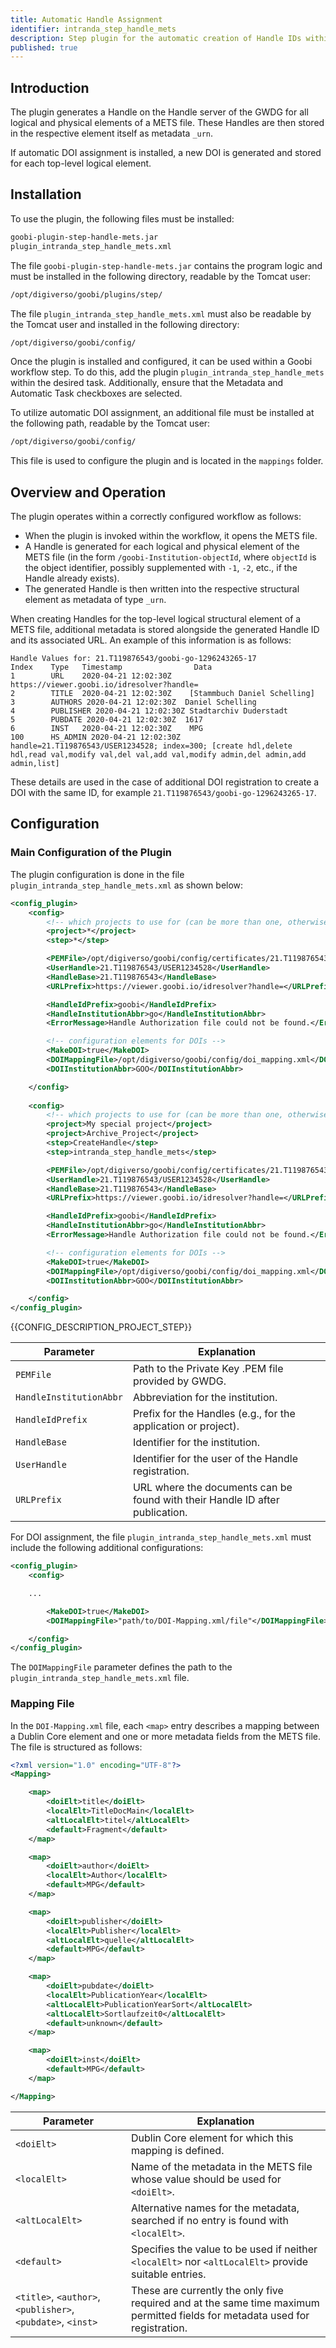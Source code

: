 ```yaml
---
title: Automatic Handle Assignment
identifier: intranda_step_handle_mets
description: Step plugin for the automatic creation of Handle IDs within METS files
published: true
---
```


## Introduction
The plugin generates a Handle on the Handle server of the GWDG for all logical and physical elements of a METS file. These Handles are then stored in the respective element itself as metadata `_urn`.

If automatic DOI assignment is installed, a new DOI is generated and stored for each top-level logical element.

## Installation
To use the plugin, the following files must be installed:

```bash
goobi-plugin-step-handle-mets.jar
plugin_intranda_step_handle_mets.xml
```

The file `goobi-plugin-step-handle-mets.jar` contains the program logic and must be installed in the following directory, readable by the Tomcat user:

```bash
/opt/digiverso/goobi/plugins/step/
```

The file `plugin_intranda_step_handle_mets.xml` must also be readable by the Tomcat user and installed in the following directory:

```bash
/opt/digiverso/goobi/config/
```

Once the plugin is installed and configured, it can be used within a Goobi workflow step. To do this, add the plugin `plugin_intranda_step_handle_mets` within the desired task. Additionally, ensure that the Metadata and Automatic Task checkboxes are selected.

To utilize automatic DOI assignment, an additional file must be installed at the following path, readable by the Tomcat user:

```bash
/opt/digiverso/goobi/config/
```

This file is used to configure the plugin and is located in the `mappings` folder.

## Overview and Operation
The plugin operates within a correctly configured workflow as follows:

- When the plugin is invoked within the workflow, it opens the METS file.
- A Handle is generated for each logical and physical element of the METS file (in the form `/goobi-Institution-objectId`, where `objectId` is the object identifier, possibly supplemented with `-1`, `-2`, etc., if the Handle already exists).
- The generated Handle is then written into the respective structural element as metadata of type `_urn`.

When creating Handles for the top-level logical structural element of a METS file, additional metadata is stored alongside the generated Handle ID and its associated URL. An example of this information is as follows:

```
Handle Values for: 21.T119876543/goobi-go-1296243265-17
Index    Type   Timestamp                Data
1        URL    2020-04-21 12:02:30Z    https://viewer.goobi.io/idresolver?handle=
2        TITLE  2020-04-21 12:02:30Z    [Stammbuch Daniel Schelling]
3        AUTHORS 2020-04-21 12:02:30Z  Daniel Schelling
4        PUBLISHER 2020-04-21 12:02:30Z Stadtarchiv Duderstadt
5        PUBDATE 2020-04-21 12:02:30Z  1617
6        INST   2020-04-21 12:02:30Z    MPG
100      HS_ADMIN 2020-04-21 12:02:30Z handle=21.T119876543/USER1234528; index=300; [create hdl,delete hdl,read val,modify val,del val,add val,modify admin,del admin,add admin,list]
```

These details are used in the case of additional DOI registration to create a DOI with the same ID, for example `21.T119876543/goobi-go-1296243265-17`.


## Configuration

### Main Configuration of the Plugin
The plugin configuration is done in the file `plugin_intranda_step_handle_mets.xml` as shown below:

```xml
<config_plugin>
	<config>
		<!-- which projects to use for (can be more than one, otherwise use *) -->
		<project>*</project>
		<step>*</step>

		<PEMFile>/opt/digiverso/goobi/config/certificates/21.T119876543_USER1234528-priv.pem</PEMFile>
		<UserHandle>21.T119876543/USER1234528</UserHandle> 
		<HandleBase>21.T119876543</HandleBase> 
		<URLPrefix>https://viewer.goobi.io/idresolver?handle=</URLPrefix> 

		<HandleIdPrefix>goobi</HandleIdPrefix>
		<HandleInstitutionAbbr>go</HandleInstitutionAbbr>
		<ErrorMessage>Handle Authorization file could not be found.</ErrorMessage>

		<!-- configuration elements for DOIs -->
		<MakeDOI>true</MakeDOI>
		<DOIMappingFile>/opt/digiverso/goobi/config/doi_mapping.xml</DOIMappingFile>
		<DOIInstitutionAbbr>GOO</DOIInstitutionAbbr>

	</config>
	
	<config>
		<!-- which projects to use for (can be more than one, otherwise use *) -->
		<project>My special project</project>
		<project>Archive_Project</project>
		<step>CreateHandle</step>
		<step>intranda_step_handle_mets</step>

		<PEMFile>/opt/digiverso/goobi/config/certificates/21.T119876543_USER1234528-priv.pem</PEMFile>
		<UserHandle>21.T119876543/USER1234528</UserHandle> 
		<HandleBase>21.T119876543</HandleBase> 
		<URLPrefix>https://viewer.goobi.io/idresolver?handle=</URLPrefix> 

		<HandleIdPrefix>goobi</HandleIdPrefix>
		<HandleInstitutionAbbr>go</HandleInstitutionAbbr>
		<ErrorMessage>Handle Authorization file could not be found.</ErrorMessage>

		<!-- configuration elements for DOIs -->
		<MakeDOI>true</MakeDOI>
		<DOIMappingFile>/opt/digiverso/goobi/config/doi_mapping.xml</DOIMappingFile>
		<DOIInstitutionAbbr>GOO</DOIInstitutionAbbr>

	</config>
</config_plugin>
```

{{CONFIG_DESCRIPTION_PROJECT_STEP}}

Parameter              | Explanation
-----------------------|------------------------------------
`PEMFile`              | Path to the Private Key .PEM file provided by GWDG.
`HandleInstitutionAbbr`| Abbreviation for the institution.
`HandleIdPrefix`       | Prefix for the Handles (e.g., for the application or project).
`HandleBase`           | Identifier for the institution.
`UserHandle`           | Identifier for the user of the Handle registration.
`URLPrefix`            | URL where the documents can be found with their Handle ID after publication.

For DOI assignment, the file `plugin_intranda_step_handle_mets.xml` must include the following additional configurations:

```xml
<config_plugin>
	<config>

	...

		<MakeDOI>true</MakeDOI>
		<DOIMappingFile>"path/to/DOI-Mapping.xml/file"</DOIMappingFile>

	</config>
</config_plugin>
```

The `DOIMappingFile` parameter defines the path to the `plugin_intranda_step_handle_mets.xml` file.

### Mapping File
In the `DOI-Mapping.xml` file, each `<map>` entry describes a mapping between a Dublin Core element and one or more metadata fields from the METS file. The file is structured as follows:

```xml
<?xml version="1.0" encoding="UTF-8"?>
<Mapping>

	<map>
		<doiElt>title</doiElt>
		<localElt>TitleDocMain</localElt>
		<altLocalElt>titel</altLocalElt>
		<default>Fragment</default>
	</map>

	<map>
		<doiElt>author</doiElt>
		<localElt>Author</localElt>
		<default>MPG</default>
	</map>

	<map>
		<doiElt>publisher</doiElt>
		<localElt>Publisher</localElt>
		<altLocalElt>quelle</altLocalElt>
		<default>MPG</default>
	</map>

	<map>
		<doiElt>pubdate</doiElt>
		<localElt>PublicationYear</localElt>
		<altLocalElt>PublicationYearSort</altLocalElt>
		<altLocalElt>Sortlaufzeit0</altLocalElt>
		<default>unknown</default>
	</map>

	<map>
		<doiElt>inst</doiElt>
		<default>MPG</default>
	</map>

</Mapping>
```

Parameter              | Explanation
-----------------------|------------------------------------
`<doiElt>`             | Dublin Core element for which this mapping is defined.
`<localElt>`           | Name of the metadata in the METS file whose value should be used for `<doiElt>`.
`<altLocalElt>`        | Alternative names for the metadata, searched if no entry is found with `<localElt>`.
`<default>`            | Specifies the value to be used if neither `<localElt>` nor `<altLocalElt>` provide suitable entries.
`<title>`, `<author>`, `<publisher>`, `<pubdate>`, `<inst>` | These are currently the only five required and at the same time maximum permitted fields for metadata used for registration.
